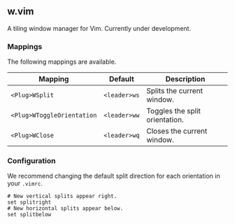 ## w.vim

A tiling window manager for Vim. Currently under development.

### Mappings

The following mappings are available.

| Mapping                     | Default      | Description                    |
| --------------------------- | ------------ | ------------------------------ |
| `<Plug>WSplit`              | `<leader>ws` | Splits the current window.     |
| `<Plug>WToggleOrientation`  | `<leader>ww` | Toggles the split orientation. |
| `<Plug>WClose`              | `<leader>wq` | Closes the current window.     |

### Configuration

We recommend changing the default split direction for each orientation in your
`.vimrc`.

```vim
# New vertical splits appear right.
set splitright
# New horizontal splits appear below.
set splitbelow
```

